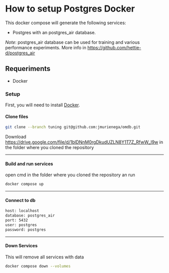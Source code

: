 # How to setup Postgres Docker

This docker compose will generate the following services:
* Postgres with an postgres_air database.

_Note_: postgres_air database can be used for training and various performance experiments. More info in https://github.com/hettie-d/postgres_air


## Requeriments 

* Docker

### Setup
First, you will need to install [Docker](https://docs.docker.com/engine/install/).

#### Clone files

```bash
git clone --branch tuning git@github.com:jmurienega/omdb.git
````

Download https://drive.google.com/file/d/1blDNnM0rgDkudUZLN8Y1T7Z_RfwW_l9w in the folder where you cloned the repository 

---

#### Build and run services
open cmd in the folder where you cloned the repository an run
```bash
docker compose up
```

---
#### Connect to db

```bash
host: localhost
database: postgres_air
port: 5432
user: postgres
password: postgres
```

---
#### Down Services

This will remove all services with data

```bash
docker compose down --volumes
```